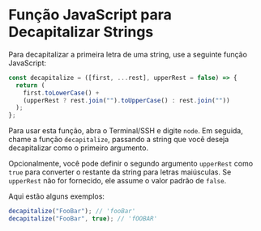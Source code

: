 # Função JavaScript para Decapitalizar Strings

Para decapitalizar a primeira letra de uma string, use a seguinte função JavaScript:

```js
const decapitalize = ([first, ...rest], upperRest = false) => {
  return (
    first.toLowerCase() +
    (upperRest ? rest.join("").toUpperCase() : rest.join(""))
  );
};
```

Para usar esta função, abra o Terminal/SSH e digite `node`. Em seguida, chame a função `decapitalize`, passando a string que você deseja decapitalizar como o primeiro argumento.

Opcionalmente, você pode definir o segundo argumento `upperRest` como `true` para converter o restante da string para letras maiúsculas. Se `upperRest` não for fornecido, ele assume o valor padrão de `false`.

Aqui estão alguns exemplos:

```js
decapitalize("FooBar"); // 'fooBar'
decapitalize("FooBar", true); // 'fOOBAR'
```
